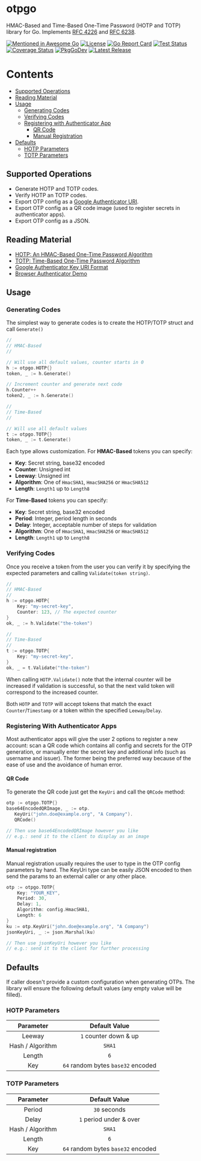 # otpgo
HMAC-Based and Time-Based One-Time Password (HOTP and TOTP) library for Go. 
Implements [RFC 4226][rfc4226] and [RFC 6238][rfc6238].

[![Mentioned in Awesome Go][awesomeBadge]][awesomeLink]
[![License][licenseBadge]][licenseLink]
[![Go Report Card][goReportBadge]][goReportLink]
[![Test Status][testStatusBadge]][testStatusLink]
[![Coverage Status][coverageBadge]][coverageLink]
[![PkgGoDev][pkgGoDevBadge]][pkgGoDevLink]
[![Latest Release][releaseBadge]][releaseLink]

# Contents
- [Supported Operations](#supported-operations)
- [Reading Material](#reading-material)
- [Usage](#usage)
    - [Generating Codes](#generating-codes)
    - [Verifying Codes](#verifying-codes)
    - [Registering with Authenticator App](#registering-with-authenticator-apps)
        - [QR Code](#qr-code)
        - [Manual Registration](#manual-registration)
- [Defaults](#defaults)
    - [HOTP Parameters](#hotp-parameters)
    - [TOTP Parameters](#totp-parameters)

## Supported Operations
- Generate HOTP and TOTP codes.
- Verify HOTP an TOTP codes.
- Export OTP config as a [Google Authenticator URI][googleURI].
- Export OTP config as a QR code image (used to register secrets in authenticator apps).
- Export OTP config as a JSON.

## Reading Material
- [HOTP: An HMAC-Based One-Time Password Algorithm][rfc4226]
- [TOTP: Time-Based One-Time Password Algorithm][rfc6238]
- [Google Authenticator Key URI Format][googleURI]
- [Browser Authenticator Demo][debugger]

## Usage

### Generating Codes
The simplest way to generate codes is to create the HOTP/TOTP struct and call 
`Generate()`

```go
// 
// HMAC-Based
//

// Will use all default values, counter starts in 0
h := otpgo.HOTP{}
token, _ := h.Generate()

// Increment counter and generate next code
h.Counter++
token2, _ := h.Generate()

//
// Time-Based
//

// Will use all default values
t := otpgo.TOTP{}
token, _ := t.Generate()
```

Each type allows customization. For **HMAC-Based** tokens you can specify:
- **Key**: Secret string, base32 encoded
- **Counter**: Unsigned int
- **Leeway**: Unsigned int
- **Algorithm**: One of `HmacSHA1`, `HmacSHA256` or `HmacSHA512`
- **Length**: `Length1` up to `Length8`

For **Time-Based** tokens you can specify:
- **Key**: Secret string, base32 encoded
- **Period**: Integer, period length in seconds
- **Delay**: Integer, acceptable number of steps for validation
- **Algorithm**: One of `HmacSHA1`, `HmacSHA256` or `HmacSHA512`
- **Length**: `Length1` up to `Length8`

### Verifying Codes
Once you receive a token from the user you can verify it by specifying the 
expected parameters and calling `Validate(token string)`.

```go
// 
// HMAC-Based
//
h := otpgo.HOTP{
    Key: "my-secret-key",
    Counter: 123, // The expected counter
}
ok, _ := h.Validate("the-token")

//
// Time-Based
//
t := otpgo.TOTP{
    Key: "my-secret-key",
}
ok, _ = t.Validate("the-token")
```

When calling `HOTP.Validate()` note that the internal counter will be increased
if validation is successful, so that the next valid token will correspond to the
increased counter.

Both `HOTP` and `TOTP` will accept tokens that match the exact 
`Counter`/`Timestamp` or a token within the specified `Leeway`/`Delay`.

### Registering With Authenticator Apps
Most authenticator apps will give the user 2 options to register a new account:
scan a QR code which contains all config and secrets for the OTP generation, or 
manually enter the secret key and additional info (such as username and issuer).
The former being the preferred way because of the ease of use and the avoidance
of human error.

#### QR Code
To generate the QR code just get the `KeyUri` and call the `QRCode` method:
```go
otp := otpgo.TOTP{}
base64EncodedQRImage, _ := otp.
   KeyUri("john.doe@example.org", "A Company").
   QRCode()

// Then use base64EncodedQRImage however you like
// e.g.: send it to the client to display as an image
```

#### Manual registration
Manual registration usually requires the user to type in the OTP config 
parameters by hand. The KeyUri type can be easily JSON encoded to then send the 
params to an external caller or any other place.
```go
otp := otpgo.TOTP{
    Key: "YOUR_KEY",
    Period: 30,
    Delay: 1,
    Algorithm: config.HmacSHA1,
    Length: 6
}
ku := otp.KeyUri("john.doe@example.org", "A Company")
jsonKeyUri, _ := json.Marshal(ku)

// Then use jsonKeyUri however you like
// e.g.: send it to the client for further processing
```

## Defaults
If caller doesn't provide a custom configuration when generating OTPs. The 
library will ensure the following default values (any empty value will be 
filled).

### HOTP Parameters
|Parameter        |Default Value                      |
|:---------------:|:---------------------------------:|
|Leeway           |`1` counter down & up              |
|Hash / Algorithm |`SHA1`                             |
|Length           |`6`                                |
|Key              |`64` random bytes `base32` encoded |

### TOTP Parameters
|Parameter        |Default Value                      |
|:---------------:|:---------------------------------:|
|Period           |`30` seconds                       |
|Delay            |`1` period under & over            |
|Hash / Algorithm |`SHA1`                             |
|Length           |`6`                                |
|Key              |`64` random bytes `base32` encoded |

[licenseBadge]: https://img.shields.io/github/license/jltorresm/otpgo
[licenseLink]: https://github.com/jltorresm/otpgo/blob/main/LICENSE
[goReportBadge]: https://goreportcard.com/badge/github.com/jltorresm/otpgo
[goReportLink]: https://goreportcard.com/report/github.com/jltorresm/otpgo
[testStatusBadge]: https://img.shields.io/github/workflow/status/jltorresm/otpgo/test?label=test&logo=github
[testStatusLink]: https://github.com/jltorresm/otpgo/actions?query=workflow%3Atest
[pkgGoDevBadge]: https://pkg.go.dev/badge/github.com/jltorresm/otpgo
[pkgGoDevLink]: https://pkg.go.dev/github.com/jltorresm/otpgo
[releaseBadge]: https://img.shields.io/github/v/release/jltorresm/otpgo?include_prereleases
[releaseLink]: https://github.com/jltorresm/otpgo/releases/latest
[coverageBadge]: https://coveralls.io/repos/github/jltorresm/otpgo/badge.svg?branch=main
[coverageLink]: https://coveralls.io/github/jltorresm/otpgo?branch=main
[awesomeBadge]: https://awesome.re/mentioned-badge.svg
[awesomeLink]: https://github.com/avelino/awesome-go

[latest]: https://github.com/kilico-travel/kilico-api/releases/latest
[rfc4226]: https://tools.ietf.org/html/rfc4226
[rfc6238]: https://tools.ietf.org/html/rfc6238
[googleURI]: https://github.com/google/google-authenticator/wiki/Key-Uri-Format
[debugger]: https://rootprojects.org/authenticator/
